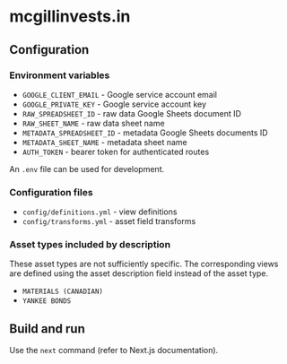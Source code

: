 # mcgillinvests.in

## Configuration

### Environment variables

- `GOOGLE_CLIENT_EMAIL` - Google service account email
- `GOOGLE_PRIVATE_KEY` - Google service account key
- `RAW_SPREADSHEET_ID` - raw data Google Sheets document ID
- `RAW_SHEET_NAME` - raw data sheet name
- `METADATA_SPREADSHEET_ID` - metadata Google Sheets documents ID
- `METADATA_SHEET_NAME` - metadata sheet name
- `AUTH_TOKEN` - bearer token for authenticated routes

An `.env` file can be used for development.

### Configuration files

- `config/definitions.yml` - view definitions
- `config/transforms.yml` - asset field transforms

### Asset types included by description

These asset types are not sufficiently specific. The corresponding views are defined using the asset description field instead of the asset type.

- `MATERIALS (CANADIAN)`
- `YANKEE BONDS`

## Build and run

Use the `next` command (refer to Next.js documentation).
